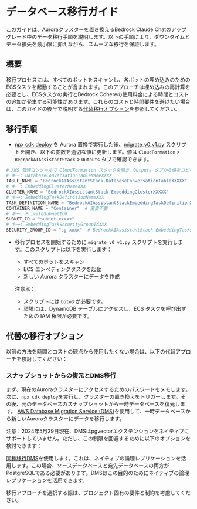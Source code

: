 # データベース移行ガイド

このガイドは、Auroraクラスターを置き換えるBedrock Claude Chatのアップグレード中のデータ移行手順を説明します。以下の手順により、ダウンタイムとデータ損失を最小限に抑えながら、スムーズな移行を保証します。

## 概要

移行プロセスには、すべてのボットをスキャンし、各ボットの埋め込みのためのECSタスクを起動することが含まれます。このアプローチは埋め込みの再計算を必要とし、ECSタスクの実行とBedrock Cohereの使用料金による時間とコストの追加が発生する可能性があります。これらのコストと時間要件を避けたい場合は、このガイドの後半で説明する[代替移行オプション](#alternative-migration-options)を参照してください。

## 移行手順

- [npx cdk deploy](../README.md#deploy-using-cdk) を Aurora 置換で実行した後、[migrate_v0_v1.py](./migrate_v0_v1.py) スクリプトを開き、以下の変数を適切な値に更新します。値は `CloudFormation` > `BedrockAIAssistantStack` > `Outputs` タブで確認できます。

```py
# AWS 管理コンソールで CloudFormation スタックを開き、Outputs タブから値をコピーします。
# キー: DatabaseConversationTableNameXXXX
TABLE_NAME = "BedrockAIAssistantStack-DatabaseConversationTableXXXXX"
# キー: EmbeddingClusterNameXXX
CLUSTER_NAME = "BedrockAIAssistantStack-EmbeddingClusterXXXXX"
# キー: EmbeddingTaskDefinitionNameXXX
TASK_DEFINITION_NAME = "BedrockAIAssistantStackEmbeddingTaskDefinitionXXXXX"
CONTAINER_NAME = "Container"  # 変更不要
# キー: PrivateSubnetId0
SUBNET_ID = "subnet-xxxxx"
# キー: EmbeddingTaskSecurityGroupIdXXX
SECURITY_GROUP_ID = "sg-xxxx"  # BedrockAIAssistantStack-EmbeddingTaskSecurityGroupXXXXX
```

- 移行プロセスを開始するために `migrate_v0_v1.py` スクリプトを実行します。このスクリプトは以下を実行します：
  - すべてのボットをスキャン
  - ECS エンベディングタスクを起動
  - 新しい Aurora クラスターにデータを作成

  注意点：
  - スクリプトには `boto3` が必要です。
  - 環境には、DynamoDB テーブルにアクセスし、ECS タスクを呼び出すための IAM 権限が必要です。

## 代替の移行オプション

以前の方法を時間とコストの観点から使用したくない場合は、以下の代替アプローチを検討してください：

### スナップショットからの復元とDMS移行

まず、現在のAuroraクラスターにアクセスするためのパスワードをメモします。次に、`npx cdk deploy`を実行し、クラスターの置き換えをトリガーします。その後、元のデータベースのスナップショットから一時データベースを復元します。
[AWS Database Migration Service (DMS)](https://aws.amazon.com/dms/)を使用して、一時データベースから新しいAuroraクラスターにデータを移行します。

注意：2024年5月29日現在、DMSはpgvectorエクステンションをネイティブにサポートしていません。ただし、この制限を回避するために以下のオプションを検討できます：

[同種移行DMS](https://docs.aws.amazon.com/dms/latest/userguide/dm-migrating-data.html)を使用します。これは、ネイティブの論理レプリケーションを活用します。この場合、ソースデータベースと宛先データベースの両方がPostgreSQLである必要があります。DMSはこの目的のためにネイティブの論理レプリケーションを活用できます。

移行アプローチを選択する際は、プロジェクト固有の要件と制約を考慮してください。